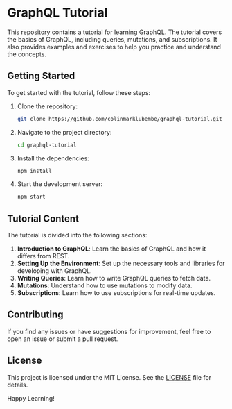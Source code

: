 # GraphQL Tutorial

This repository contains a tutorial for learning GraphQL. The tutorial covers the basics of GraphQL, including queries, mutations, and subscriptions. It also provides examples and exercises to help you practice and understand the concepts.

## Getting Started

To get started with the tutorial, follow these steps:

1. Clone the repository:

   ```bash
   git clone https://github.com/colinmarklubembe/graphql-tutorial.git
   ```

2. Navigate to the project directory:

   ```bash
   cd graphql-tutorial
   ```

3. Install the dependencies:

   ```bash
   npm install
   ```

4. Start the development server:

   ```bash
   npm start
   ```

## Tutorial Content

The tutorial is divided into the following sections:

1. **Introduction to GraphQL**: Learn the basics of GraphQL and how it differs from REST.
2. **Setting Up the Environment**: Set up the necessary tools and libraries for developing with GraphQL.
3. **Writing Queries**: Learn how to write GraphQL queries to fetch data.
4. **Mutations**: Understand how to use mutations to modify data.
5. **Subscriptions**: Learn how to use subscriptions for real-time updates.

## Contributing

If you find any issues or have suggestions for improvement, feel free to open an issue or submit a pull request.

## License

This project is licensed under the MIT License. See the [LICENSE](LICENSE) file for details.

Happy Learning!
